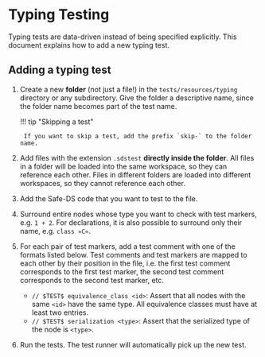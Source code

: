 # Typing Testing

Typing tests are data-driven instead of being specified explicitly. This document explains how to add a new typing
test.

## Adding a typing test

1. Create a new **folder** (not just a file!) in the `tests/resources/typing` directory or any subdirectory. Give the
   folder a descriptive name, since the folder name becomes part of the test name.

   !!! tip "Skipping a test"

        If you want to skip a test, add the prefix `skip-` to the folder name.

2. Add files with the extension `.sdstest` **directly inside the folder**. All files in a folder will be loaded into the
   same workspace, so they can reference each other. Files in different folders are loaded into different workspaces, so
   they cannot reference each other.
3. Add the Safe-DS code that you want to test to the file.
4. Surround entire nodes whose type you want to check with test markers, e.g. `1 + 2`. For declarations, it is also
   possible to surround only their name, e.g. `class »C«`.
5. For each pair of test markers, add a test comment with one of the formats listed below. Test comments and test
   markers are mapped to each other by their position in the file, i.e. the first test comment corresponds to the first
   test marker, the second test comment corresponds to the second test marker, etc.
    * `// $TEST$ equivalence_class <id>`: Assert that all nodes with the same `<id>` have the same type. All equivalence
      classes must have at least two entries.
    * `// $TEST$ serialization <type>`: Assert that the serialized type of the node is `<type>`.
6. Run the tests. The test runner will automatically pick up the new test.
